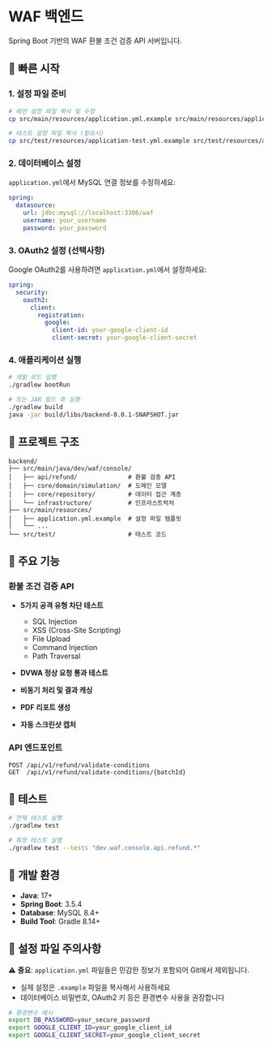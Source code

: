 # WAF 백엔드

Spring Boot 기반의 WAF 환불 조건 검증 API 서버입니다.

## 🚀 빠른 시작

### 1. 설정 파일 준비

```bash
# 메인 설정 파일 복사 및 수정
cp src/main/resources/application.yml.example src/main/resources/application.yml

# 테스트 설정 파일 복사 (필요시)
cp src/test/resources/application-test.yml.example src/test/resources/application-test.yml
```

### 2. 데이터베이스 설정

`application.yml`에서 MySQL 연결 정보를 수정하세요:

```yaml
spring:
  datasource:
    url: jdbc:mysql://localhost:3306/waf
    username: your_username
    password: your_password
```

### 3. OAuth2 설정 (선택사항)

Google OAuth2를 사용하려면 `application.yml`에서 설정하세요:

```yaml
spring:
  security:
    oauth2:
      client:
        registration:
          google:
            client-id: your-google-client-id
            client-secret: your-google-client-secret
```

### 4. 애플리케이션 실행

```bash
# 개발 모드 실행
./gradlew bootRun

# 또는 JAR 빌드 후 실행
./gradlew build
java -jar build/libs/backend-0.0.1-SNAPSHOT.jar
```

## 📁 프로젝트 구조

```
backend/
├── src/main/java/dev/waf/console/
│   ├── api/refund/              # 환불 검증 API
│   ├── core/domain/simulation/  # 도메인 모델
│   ├── core/repository/         # 데이터 접근 계층
│   └── infrastructure/          # 인프라스트럭처
├── src/main/resources/
│   ├── application.yml.example  # 설정 파일 템플릿
│   └── ...
└── src/test/                    # 테스트 코드
```

## 🎯 주요 기능

### 환불 조건 검증 API

- **5가지 공격 유형 차단 테스트**
  - SQL Injection
  - XSS (Cross-Site Scripting)
  - File Upload
  - Command Injection
  - Path Traversal

- **DVWA 정상 요청 통과 테스트**
- **비동기 처리 및 결과 캐싱**
- **PDF 리포트 생성**
- **자동 스크린샷 캡처**

### API 엔드포인트

```http
POST /api/v1/refund/validate-conditions
GET  /api/v1/refund/validate-conditions/{batchId}
```

## 🧪 테스트

```bash
# 전체 테스트 실행
./gradlew test

# 특정 테스트 실행
./gradlew test --tests "dev.waf.console.api.refund.*"
```

## 🔧 개발 환경

- **Java**: 17+
- **Spring Boot**: 3.5.4
- **Database**: MySQL 8.4+
- **Build Tool**: Gradle 8.14+

## 📝 설정 파일 주의사항

⚠️ **중요**: `application.yml` 파일들은 민감한 정보가 포함되어 Git에서 제외됩니다.

- 실제 설정은 `.example` 파일을 복사해서 사용하세요
- 데이터베이스 비밀번호, OAuth2 키 등은 환경변수 사용을 권장합니다

```bash
# 환경변수 예시
export DB_PASSWORD=your_secure_password
export GOOGLE_CLIENT_ID=your_google_client_id
export GOOGLE_CLIENT_SECRET=your_google_client_secret
```